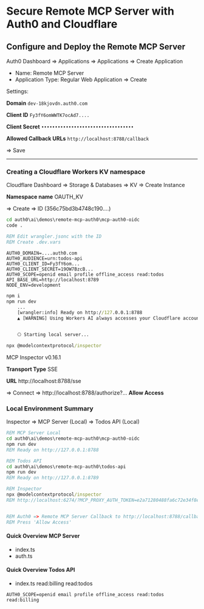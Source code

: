 # Secure Remote MCP Server with Auth0 and Cloudflare

## Configure and Deploy the Remote MCP Server

Auth0 Dashboard => Applications => Applications => Create Application

- Name: Remote MCP Server
- Application Type: Regular Web Application => Create

Settings:

**Domain**
`dev-18kjovdn.auth0.com`

**Client ID**
`Fy3fY6omWWTK7ocAd7....`

**Client Secret**
`••••••••••••••••••••••••••••••••••`

**Allowed Callback URLs**
`http://localhost:8788/callback`

=> Save

---

### Creating a Cloudflare Workers KV namespace

Cloudflare Dashboard => Storage & Databases => KV => Create Instance 

**Namespace name**
OAUTH_KV

=> Create => ID (356c75bd3b4748c190....)

```cmd
cd auth0\ai\demos\remote-mcp-auth0\mcp-auth0-oidc
code .

REM Edit wrangler.jsonc with the ID
REM Create .dev.vars

```

```note .dev.vars
AUTH0_DOMAIN=....auth0.com
AUTH0_AUDIENCE=urn:todos-api
AUTH0_CLIENT_ID=Fy3fY6om...
AUTH0_CLIENT_SECRET=19OW7BzcB...
AUTH0_SCOPE=openid email profile offline_access read:todos
API_BASE_URL=http://localhost:8789
NODE_ENV=development

```

```cmd
npm i
npm run dev
    ...
    [wrangler:info] Ready on http://127.0.0.1:8788
    ▲ [WARNING] Using Workers AI always accesses your Cloudflare account in order to run AI models, and so will incur usage charges even in local development.


    ⎔ Starting local server...
```

```cmd
npx @modelcontextprotocol/inspector

```

MCP Inspector v0.16.1

**Transport Type**
SSE

**URL**
http://localhost:8788/sse

=> Connect => http://localhost:8788/authorize?... **Allow Access**

### Local Environment Summary

Inspector => MCP Server (Local) => Todos API (Local)

```cmd
REM MCP Server Local
cd auth0\ai\demos\remote-mcp-auth0\mcp-auth0-oidc
npm run dev
REM Ready on http://127.0.0.1:8788

REM Todos API
cd auth0\ai\demos\remote-mcp-auth0\todos-api
npm run dev
REM Ready on http://127.0.0.1:8789

REM Inspector
npx @modelcontextprotocol/inspector
REM http://localhost:6274/?MCP_PROXY_AUTH_TOKEN=e2a71280488fa6c72e34f8e57e0cd227722d4829ee486cbec7153f8d04a58f8f


REM Auth0 => Remote MCP Server Callback to http://localhost:8788/callback
REM Press 'Allow Access'

```

#### Quick Overview MCP Server

- index.ts
- auth.ts

#### Quick Overview Todos API

- index.ts
    read:billing
    read:todos

```note Edit .dev.vars
AUTH0_SCOPE=openid email profile offline_access read:todos read:billing

```
